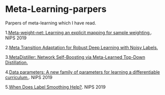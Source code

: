 # Meta-Learning-parpers
Parpers of meta-learning which I have read.

1.[Meta-weight-net: Learning an explicit mapping for sample weighting.](https://papers.nips.cc/paper/8467-meta-weight-net-learning-an-explicit-mapping-for-sample-weighting.pdf). NIPS 2019

2.[Meta Transition Adaptation for Robust Deep Learning with Noisy Labels.](https://arxiv.org/pdf/2006.05697.pdf)

3.[MetaDistiller: Network Self-Boosting via Meta-Learned Top-Down Distillation.](https://arxiv.org/pdf/2008.12094.pdf)

4.[Data parameters: A new family of parameters for learning a differentiable curriculum.](http://papers.nips.cc/paper/9289-data-parameters-a-new-family-of-parameters-for-learning-a-differentiable-curriculum.pdf). NIPS 2019

5.[When Does Label Smoothing Help?](https://papers.nips.cc/paper/8717-when-does-label-smoothing-help.pdf). NIPS 2019




